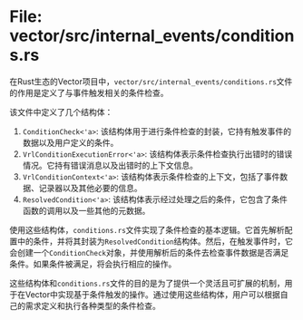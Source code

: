 # File: vector/src/internal_events/conditions.rs

在Rust生态的Vector项目中，`vector/src/internal_events/conditions.rs`文件的作用是定义了与事件触发相关的条件检查。

该文件中定义了几个结构体：
1. `ConditionCheck<'a>`: 该结构体用于进行条件检查的封装，它持有触发事件的数据以及用户定义的条件。
2. `VrlConditionExecutionError<'a>`: 该结构体表示条件检查执行出错时的错误情况。它持有错误消息以及出错时的上下文信息。
3. `VrlConditionContext<'a>`: 该结构体表示条件检查的上下文，包括了事件数据、记录器以及其他必要的信息。
4. `ResolvedCondition<'a>`: 该结构体表示经过处理之后的条件，它包含了条件函数的调用以及一些其他的元数据。

使用这些结构体，`conditions.rs`文件实现了条件检查的基本逻辑。它首先解析配置中的条件，并将其封装为`ResolvedCondition`结构体。然后，在触发事件时，它会创建一个`ConditionCheck`对象，并使用解析后的条件去检查事件数据是否满足条件。如果条件被满足，将会执行相应的操作。

这些结构体和`conditions.rs`文件的目的是为了提供一个灵活且可扩展的机制，用于在Vector中实现基于条件触发的操作。通过使用这些结构体，用户可以根据自己的需求定义和执行各种类型的条件检查。

